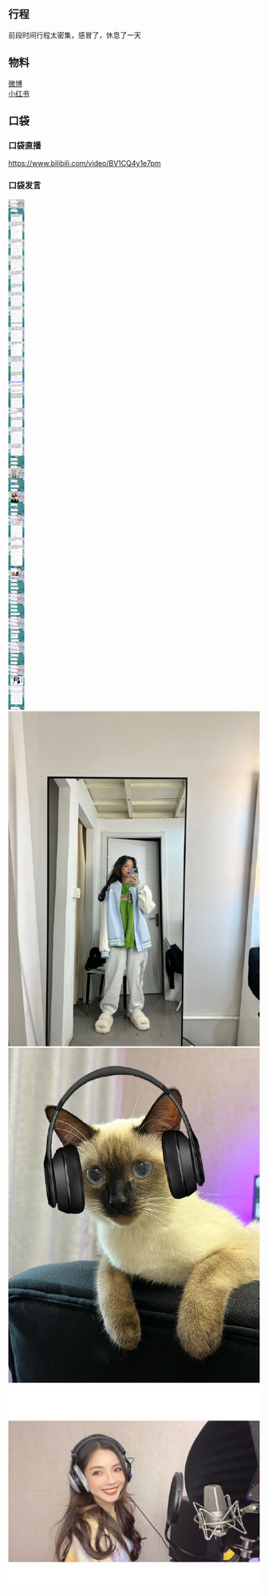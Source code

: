 ## 行程
前段时间行程太密集，感冒了，休息了一天

## 物料
[微博](https://weibo.com/5228056212/L4ZeqyOzr)<br>
[小红书](http://www.xiaohongshu.com/discovery/item/61af6bd7000000000102c7b6)<br>

## 口袋
### 口袋直播
https://www.bilibili.com/video/BV1CQ4y1e7pm
### 口袋发言
![口袋发言](./pocket48/imgs/messages1.jpeg)<br>
![口袋发言](./pocket48/imgs/P1.jpeg)<br>
![口袋发言](./pocket48/imgs/P2.jpeg)<br>
![口袋发言](./pocket48/imgs/P3.jpeg)<br>

